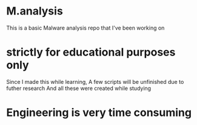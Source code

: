 # M.analysis

This is a basic Malware analysis repo that I've been working on
# strictly for educational purposes only

Since I made this while learning, A few scripts will be unfinished due to futher research
And all these were created while studying
# Engineering is very time consuming
